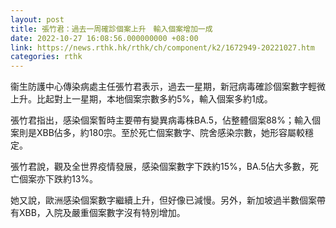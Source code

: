 ```yaml
---
layout: post
title: 張竹君：過去一周確診個案上升　輸入個案增加一成
date: 2022-10-27 16:08:56.000000000 +08:00
link: https://news.rthk.hk/rthk/ch/component/k2/1672949-20221027.htm
categories: rthk
---
```


衞生防護中心傳染病處主任張竹君表示，過去一星期，新冠病毒確診個案數字輕微上升。比起對上一星期，本地個案宗數多約5%，輸入個案多約1成。

張竹君指出，感染個案暫時主要帶有變異病毒株BA.5，佔整體個案88%；輸入個案則是XBB佔多，約180宗。至於死亡個案數字、院舍感染宗數，她形容屬較穩定。

張竹君說，觀及全世界疫情發展，感染個案數字下跌約15%，BA.5佔大多數，死亡個案亦下跌約13%。

她又說，歐洲感染個案數字繼續上升，但好像已減慢。另外，新加坡過半數個案帶有XBB，入院及嚴重個案數字沒有特別增加。
